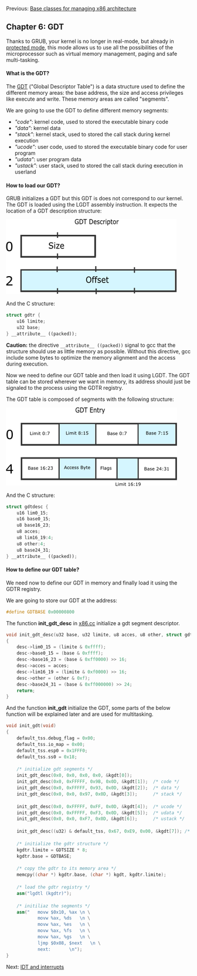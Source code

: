 Previous: [Base classes for managing x86 architecture](../Chapter-5/README.md/)

## Chapter 6: GDT

Thanks to GRUB, your kernel is no longer in real-mode, but already in [protected mode](http://en.wikipedia.org/wiki/Protected_mode), this mode allows us to use all the possibilities of the microprocessor such as virtual memory management, paging and safe multi-tasking.

#### What is the GDT?

The [GDT](http://en.wikipedia.org/wiki/Global_Descriptor_Table) ("Global Descriptor Table") is a data structure used to define the different memory areas: the base address, the size and access privileges like execute and write. These memory areas are called "segments".

We are going to use the GDT to define different memory segments:

* *"code"*: kernel code, used to stored the executable binary code
* *"data"*: kernel data
* *"stack"*: kernel stack, used to stored the call stack during kernel execution
* *"ucode"*: user code, used to stored the executable binary code for user program
* *"udata"*: user program data
* *"ustack"*: user stack, used to stored the call stack during execution in userland

#### How to load our GDT?

GRUB initializes a GDT but this GDT is does not correspond to our kernel.
The GDT is loaded using the LGDT assembly instruction. It expects the location of a GDT description structure:

![GDTR](./gdtr.png)

And the C structure:

```cpp
struct gdtr {
	u16 limite;
	u32 base;
} __attribute__ ((packed));
```

**Caution:** the directive ```__attribute__ ((packed))``` signal to gcc that the structure should use as little memory as possible. Without this directive, gcc include some bytes to optimize the memory alignment and the access during execution.

Now we need to define our GDT table and then load it using LGDT. The GDT table can be stored wherever we want in memory, its address should just be signaled to the process using the GDTR registry.

The GDT table is composed of segments with the following structure:

![GDTR](./gdtentry.png)

And the C structure:

```cpp
struct gdtdesc {
	u16 lim0_15;
	u16 base0_15;
	u8 base16_23;
	u8 acces;
	u8 lim16_19:4;
	u8 other:4;
	u8 base24_31;
} __attribute__ ((packed));
```

#### How to define our GDT table?

We need now to define our GDT in memory and finally load it using the GDTR registry.

We are going to store our GDT at the address:

```cpp
#define GDTBASE	0x00000800
```

The function **init_gdt_desc** in [x86.cc](https://github.com/SamyPesse/How-to-Make-a-Computer-Operating-System/blob/master/src/kernel/arch/x86/x86.cc) initialize a gdt segment descriptor.

```cpp
void init_gdt_desc(u32 base, u32 limite, u8 acces, u8 other, struct gdtdesc *desc)
{
	desc->lim0_15 = (limite & 0xffff);
	desc->base0_15 = (base & 0xffff);
	desc->base16_23 = (base & 0xff0000) >> 16;
	desc->acces = acces;
	desc->lim16_19 = (limite & 0xf0000) >> 16;
	desc->other = (other & 0xf);
	desc->base24_31 = (base & 0xff000000) >> 24;
	return;
}
```

And the function **init_gdt** initialize the GDT, some parts of the below function will be explained later and are used for multitasking.

```cpp
void init_gdt(void)
{
	default_tss.debug_flag = 0x00;
	default_tss.io_map = 0x00;
	default_tss.esp0 = 0x1FFF0;
	default_tss.ss0 = 0x18;

	/* initialize gdt segments */
	init_gdt_desc(0x0, 0x0, 0x0, 0x0, &kgdt[0]);
	init_gdt_desc(0x0, 0xFFFFF, 0x9B, 0x0D, &kgdt[1]);	/* code */
	init_gdt_desc(0x0, 0xFFFFF, 0x93, 0x0D, &kgdt[2]);	/* data */
	init_gdt_desc(0x0, 0x0, 0x97, 0x0D, &kgdt[3]);		/* stack */

	init_gdt_desc(0x0, 0xFFFFF, 0xFF, 0x0D, &kgdt[4]);	/* ucode */
	init_gdt_desc(0x0, 0xFFFFF, 0xF3, 0x0D, &kgdt[5]);	/* udata */
	init_gdt_desc(0x0, 0x0, 0xF7, 0x0D, &kgdt[6]);		/* ustack */

	init_gdt_desc((u32) & default_tss, 0x67, 0xE9, 0x00, &kgdt[7]);	/* descripteur de tss */

	/* initialize the gdtr structure */
	kgdtr.limite = GDTSIZE * 8;
	kgdtr.base = GDTBASE;

	/* copy the gdtr to its memory area */
	memcpy((char *) kgdtr.base, (char *) kgdt, kgdtr.limite);

	/* load the gdtr registry */
	asm("lgdtl (kgdtr)");

	/* initiliaz the segments */
	asm("   movw $0x10, %ax	\n \
            movw %ax, %ds	\n \
            movw %ax, %es	\n \
            movw %ax, %fs	\n \
            movw %ax, %gs	\n \
            ljmp $0x08, $next	\n \
            next:		\n");
}
```

Next: [IDT and interrupts](../Chapter-7/README.md/)